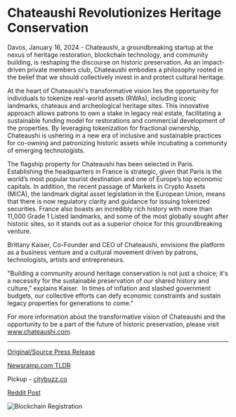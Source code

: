 # Chateaushi Revolutionizes Heritage Conservation

Davos, January 16, 2024 - Chateaushi, a groundbreaking startup at the nexus of heritage restoration, blockchain technology, and community building, is reshaping the discourse on historic preservation. As an impact-driven private members club, Chateaushi embodies a philosophy rooted in the belief that we should collectively invest in and protect cultural heritage.

At the heart of Chateaushi's transformative vision lies the opportunity for individuals to tokenize real-world assets (RWAs), including iconic landmarks, chateaus and archeological heritage sites. This innovative approach allows patrons to own a stake in legacy real estate, facilitating a sustainable funding model for restorations and commercial development of the properties. By leveraging tokenization for fractional ownership, Chateaushi is ushering in a new era of inclusive and sustainable practices for co-owning and patronizing historic assets while incubating a community of emerging technologists.

The flagship property for Chateaushi has been selected in Paris. Establishing the headquarters in France is strategic, given that Paris is the world’s most popular tourist destination and one of Europe’s top economic capitals. In addition, the recent passage of Markets in Crypto Assets (MiCA), the landmark digital asset legislation in the European Union, means that there is now regulatory clarity and guidance for issuing tokenized securities. France also boasts an incredibly rich history with more than 11,000 Grade 1 Listed landmarks, and some of the most globally sought after historic sites, so it stands out as a superior choice for this groundbreaking venture.

Brittany Kaiser, Co-Founder and CEO of Chateaushi, envisions the platform as a business venture and a cultural movement driven by patrons, technologists, artists and entrepreneurs.

"Building a community around heritage conservation is not just a choice; it's a necessity for the sustainable preservation of our shared history and culture,” explains Kaiser.  In times of inflation and slashed government budgets, our collective efforts can defy economic constraints and sustain legacy properties for generations to come."

For more information about the transformative vision of Chateaushi and the opportunity to be a part of the future of historic preservation, please visit www.chateaushi.com. 

---

[Original/Source Press Release](https://blockchainwire.io/press-release/chateaushi-revolutionizes-heritage-conservation)
                    

[Newsramp.com TLDR](https://newsramp.com/curated-news/chateaushi-reshaping-historic-preservation-with-tokenization/269e5077fb5ebe23ff7b9dbf472916e9) 


Pickup - [citybuzz.co](https://citybuzz.co/2024/01/16/chateaushi-tokenizing-cultural-heritage-for-sustainable-preservation)
 



[Reddit Post](https://www.reddit.com/r/Energy_Climate_News/comments/1avdrtv/chateaushi_reshaping_historic_preservation_with/) 



![Blockchain Registration](https://cdn.newsramp.app/blockchainwire/qrcode/242/11/plum8Z3V.webp)